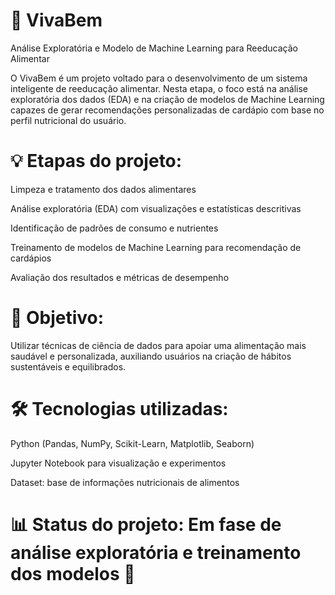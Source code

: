 # 🥗 VivaBem

Análise Exploratória e Modelo de Machine Learning para Reeducação Alimentar

O VivaBem é um projeto voltado para o desenvolvimento de um sistema inteligente de reeducação alimentar. Nesta etapa, o foco está na análise exploratória dos dados (EDA) e na criação de modelos de Machine Learning capazes de gerar recomendações personalizadas de cardápio com base no perfil nutricional do usuário.

# 💡 Etapas do projeto:

Limpeza e tratamento dos dados alimentares

Análise exploratória (EDA) com visualizações e estatísticas descritivas

Identificação de padrões de consumo e nutrientes

Treinamento de modelos de Machine Learning para recomendação de cardápios

Avaliação dos resultados e métricas de desempenho

# 🧠 Objetivo:
Utilizar técnicas de ciência de dados para apoiar uma alimentação mais saudável e personalizada, auxiliando usuários na criação de hábitos sustentáveis e equilibrados.

# 🛠️ Tecnologias utilizadas:

Python (Pandas, NumPy, Scikit-Learn, Matplotlib, Seaborn)

Jupyter Notebook para visualização e experimentos

Dataset: base de informações nutricionais de alimentos

# 📊 Status do projeto: Em fase de análise exploratória e treinamento dos modelos 🚧
